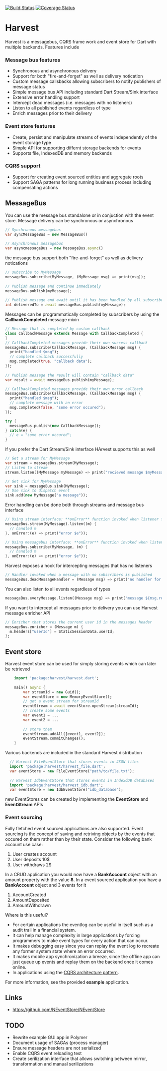 [![Build Status](https://travis-ci.org/ltackmann/harvest.svg)](https://travis-ci.org/ltackmann/harvest)
[![Coverage Status](https://coveralls.io/repos/ltackmann/harvest/badge.svg)](https://coveralls.io/r/ltackmann/harvest)

# Harvest
Harvest is a messagebus, CQRS frame work and event store for Dart with multiple backends. Features include

### Message bus features
 * Synchronous and asynchronous delivery 
 * Support for both "fire-and-forget" as well as delivery notication 
 * Custom message callsbacks allowing subscribers to notify publishers of message status
 * Simple message bus API including standard Dart Stream/Sink interface 
 * Extensive error handling support
 * Intercept dead messages (i.e. messages with no listeners)
 * Listen to all published events regardless of type
 * Enrich messages prior to their delivery
 
### Event store features
 * Create, persist and manipulate streams of events independently of the event storage type
 * Simple API for supporting differnt storage backends for events
 * Supports file, IndexedDB and memory backends 

### CQRS support
 * Support for creating event sourced entities and aggregate roots
 * Support SAGA patterns for long running business process including compensating actions


## MessageBus
You can use the message bus standalone or in conjuction with the event store. Message delivery can be synchronous or asynchronous 

```dart
// Synchronous messagebus
var syncMessageBus = new MessageBus()
  
// Asynchronous messagebus
var asyncmessageBus = new MessageBus.async()
```

the message bus support  both "fire-and-forget" as well as delivery notications 
```dart
// subscribe to MyMessage
messageBus.subscribe(MyMessage, (MyMessage msg) => print(msg));
  
// Publish message and continue immediately
messageBus.publish(myMessage);
  
// Publish message and await until it has been handled by all subscribers  
int deliveredTo = await messageBus.publish(myMessage);
```

Messages can be programmatically completed by subscribers by using the **CallbackCompleted** message mixin
```dart
// Message that is completed by custom callback 
class CallbackMessage extends Message with CallbackCompleted {
}
// CallbackCompleted messages provide their own success callback
messageBus.subscribe(CallbackMessage, (CallbackMessage msg) {
  print("handled $msg");
  // complete callback successfully 
  msg.completed(true, "callback data"); 
});
  
// Publish message the result will contain "callback data"
var result = await messageBus.publish(myMessage);

// CallbackCompleted messages provide their own error callback
messageBus.subscribe(CallbackMessage, (CallbackMessage msg) {
  print("handled $msg");
  // complete message with an error
  msg.completed(false, "some error occured");
});

try {
  messageBus.publish(new CallbackMessage();
} catch(e} {
  // e = "some error occured";
}
```

If you prefer the Dart Stream/Sink interface HArvest supports this as well
```dart
// Get a stream for MyMessage
var stream = messageBus.stream(MyMessage);
// Listen to stream
stream.listen((MyMessage myMessage) => print("recieved message $myMessage"));

// Get sink for MyMessage
var sink = messageBus.sink(MyMessage);
// Use sink to dispatch event
sink.add(new MyMessage("a message"));
```

Error handling can be done both through streams and message bus interface
```dart
// Using stream interface: **onError** function invoked when listener fails
messageBus.stream(MyMessage).listen((m) {
  // handled m
}, onError:(e) => print("error $e"));

// Using messagebus interface: **onError** function invoked when listener fails
messageBus.subscribe(MyMessage, (m) {
  // handled m
}, onError:(e) => print("error $e"));


```

Harvest exposes a hook for intercepting messages that has no listeners 
```dart
// Handler invoked when a message with no subscribers is published
messageBus.deadMessageHandler = (Message msg) => print("no handler for ${msg.runtimeType}");
```

You can also listen to all events regardless of types
```dart
messageBus.everyMessage.listen((Message msg) => print("message ${msg.runtimeType} published");
```

If you want to intercept all messages prior to delivery you can use Harvest message enricher API
```dart
// Enricher that stores the current user id in the messages header
messageBus.enricher = (Message m) {
  m.headers["userId"] = StaticSessionData.userId;    
};  
```        

## Event store
Harvest event store can be used for simply storing events which can later be retrieved 
```dart
	import 'package:harvest/harvest.dart';
	
	main() async {
		var streamId = new Guid();
		var eventStore = new MemoryEventStore();
		// get a event stream for streamId 
		eventStream = await eventStore.openStream(streamId);
		// create some events
		var event1 = ...
		var event2 = ...
		
		// store them
		eventStream.addAll([event1, event2]);
		eventStream.commitChanges();
	}	
```

Various backends are included in the standard Harvest distribution
```dart
  // Harvest FileEventStore that stores events in JSON files
  import 'package:harvest/harvest_file.dart';
  var eventStore = new FileEventStore("path/to/file.txt");
  
  // Harvest IdbEventStore that stores events in IndexdDB databases
  import 'package:harvest/harvest_idb.dart';
  var eventStore = new IdbEventStore("idb_database");
```

new EventStores can be created by implementing the **EventStore** and **EventStream** APIs

### Event sourcing
Fully fletched event sourced applications are also supported. Event sourcing is the concept of saving and retriving objects by the events 
that occured on them rather than by their state. Consider the following bank account use case:

1. User creates account
1. User deposits 10$
1. User withdraws 2$

In a CRUD application you would now have a **BankAccount** object with an amount property with the value **8**. In a event sourced application you 
have a **BankAccount** object and 3 events for it

1. AccountCreated
1. AmountDeposited
1. AmountWithdrawn

Where is this useful?

 * For certain applications the eventlog can be useful in itself such as a audit 
trail in a financial system. 
 * It can help manage complexity in large applications by forcing programmers to 
make event types for every action that can occur.
 * It makes debugging easy since you can replay the event log to recreate 
any former system state where an error occurred.  
 * It makes mobile app synchronization a breeze, since the offline app can just 
queue up events and replay them on the backend once it comes online. 
 * In applications using the [CQRS architecture pattern](http://msdn.microsoft.com/en-us/library/jj554200.aspx).

For more information, see the provided **example** application.

Links
-----
 * https://github.com/NEventStore/NEventStore
 
 TODO
-----
 * Rewrite example GUI app in Polymer
 * Document usage of SAGAs (process manager)
 * Ensure message headers are not serialized
 * Enable CQRS event reloading test
 * Create serilization interface that allows switching between mirror, transformation and manual serilizations 


